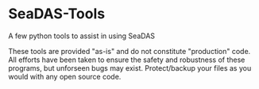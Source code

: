 # SeaDAS-Tools
A few python tools to assist in using SeaDAS

These tools are provided "as-is" and do not constitute "production" code. 
All efforts have been taken to ensure the safety and robustness of these programs,
but unforseen bugs may exist. Protect/backup your files as you would with any open source code. 
